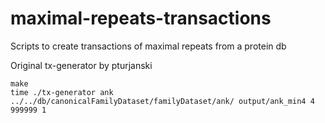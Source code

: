 # maximal-repeats-transactions
Scripts to create transactions of maximal repeats from a protein db

Original tx-generator by pturjanski

```
make
time ./tx-generator ank ../../db/canonicalFamilyDataset/familyDataset/ank/ output/ank_min4 4 999999 1
```